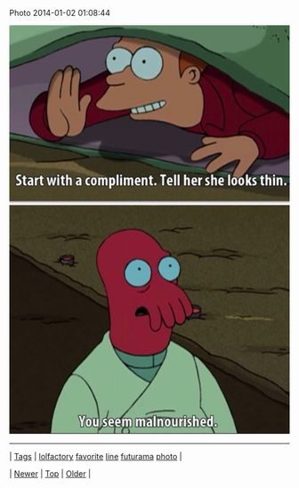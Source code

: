 <!--
title: Photo 2014-01-02 01
date: 2020-06-28T15:27:00.216Z
tags: lolfactory, favorite, line, futurama, photo
-->


Photo 2014-01-02 01:08:44

![](71906219014-0.jpg)

<!--BOTTOM-POST-NAVIGATION-->
---

| [Tags](tags.md) | [lolfactory](tag-lolfactory.md) [favorite](tag-favorite.md) [line](tag-line.md) [futurama](tag-futurama.md) [photo](tag-photo.md) |

| [Newer](71904366670.md) | [Top](index.md) | [Older](71909607106.md) |